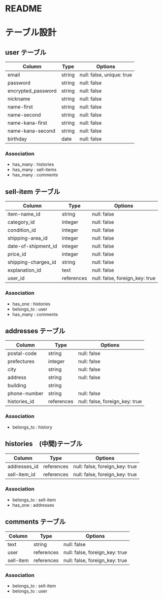 # README

# テーブル設計

## user テーブル

| Column            | Type   | Options                   |
| ----------------- | ------ | ------------------------- |
| email             | string | null: false, unique: true |
| password          | string | null: false               |
| encrypted_password| string | null: false               |
| nickname          | string | null: false               |
| name-first        | string | null: false               |
| name-second       | string | null: false               |
| name-kana-first   | string | null: false               |
| name-kana-second  | string | null: false               |
| birthday          | date   | null: false               |

### Association

- has_many : histories
- has_many : sell-items
- has_many : comments

## sell-item テーブル

| Column              | Type          | Options                        |
| ----------------    | ------------- | ------------------------------ |
| item-name_id        | string        | null: false                    |
| category_id         | integer       | null: false                    |
| condition_id        | integer       | null: false                    |
| shipping-area_id    | integer       | null: false                    |
| date-of-shipment_id | integer       | null: false                    |
| price_id            | integer       | null: false                    |
| shipping-charges_id | string        | null: false                    |
| explanation_id      | text          | null: false                    |
| user_id             | references    | null: false, foreign_key: true |

### Association

- has_one : histories
- belongs_to : user
- has_many : comments

## addresses テーブル

| Column           | Type          | Options                        |
| ---------------- | ------------- | ------------------------------ |
| postal-code      | string        | null: false                    |
| prefectures      | integer       | null: false                    |
| city             | string        | null: false                    |
| address          | string        | null: false                    |
| building         | string        |                                |
| phone-number     | string        | null: false                    |
| histories_id     | references    | null: false, foreign_key: true |

### Association

- belongs_to : history

## histories　(中間)テーブル

| Column       | Type       | Options                        |
| ------------ | ---------- | ------------------------------ |
| addresses_id | references | null: false, foreign_key: true |
| sell-item_id | references | null: false, foreign_key: true |

### Association

- belongs_to : sell-item
- has_one : addresses

## comments テーブル

| Column         | Type       | Options                        |
| -------------- | ---------- | ------------------------------ |
| text           | string     | null: false                    |
| user           | references | null: false, foreign_key: true |
| sell-item      | references | null: false, foreign_key: true |

### Association

- belongs_to : sell-item
- belongs_to : user
